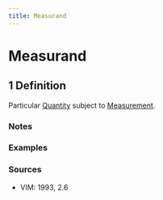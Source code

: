 ```yaml
---
title: Measurand 
---
```


# Measurand 

## 1 Definition 

Particular [Quantity](../quantity) subject to [Measurement](../measurement).

### Notes 

### Examples 

### Sources
- VIM: 1993, 2.6